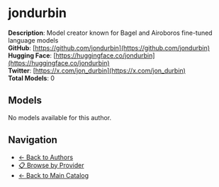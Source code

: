 # jondurbin

**Description**: Model creator known for Bagel and Airoboros fine-tuned language models  
**GitHub**: [https://github.com/jondurbin](https://github.com/jondurbin)  
**Hugging Face**: [https://huggingface.co/jondurbin](https://huggingface.co/jondurbin)  
**Twitter**: [https://x.com/jon_durbin](https://x.com/jon_durbin)  
**Total Models**: 0

## Models

No models available for this author.

## Navigation

- [← Back to Authors](../README.md)
- [📋 Browse by Provider](../../providers/README.md)
- [← Back to Main Catalog](../../README.md)
